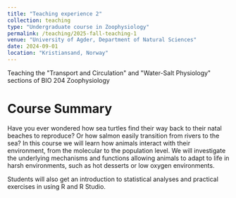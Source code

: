 ```yaml
---
title: "Teaching experience 2"
collection: teaching
type: "Undergraduate course in Zoophysiology"
permalink: /teaching/2025-fall-teaching-1
venue: "University of Agder, Department of Natural Sciences"
date: 2024-09-01
location: "Kristiansand, Norway"
---
```


Teaching the "Transport and Circulation" and "Water-Salt Physiology" sections of BIO 204 Zoophysiology

Course Summary
======
Have you ever wondered how sea turtles find their way back to their natal beaches to reproduce? Or how salmon easily transition from rivers to the sea? In this course we will learn how animals interact with their environment, from the molecular to the population level. We will investigate the underlying mechanisms and functions allowing animals to adapt to life in harsh environments, such as hot desserts or low oxygen environments.

Students will also get an introduction to statistical analyses and practical exercises in using R and R Studio.
